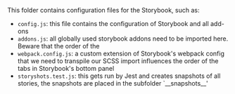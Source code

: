 This folder contains configuration files for the Storybook, such as:

* `config.js`: this file contains the configuration of Storybook and all add-ons
* `addons.js`: all globally used storybook addons need to be imported here. Beware that the order of the 
* `webpack.config.js`: a custom extension of Storybook's webpack config that we need to transpile our SCSS
import influences the order of the tabs in Storybook's bottom panel
* `storyshots.test.js`: this gets run by Jest and creates snapshots of all stories, the snapshots are placed in the subfolder `\_\_snapshots\_\_'
